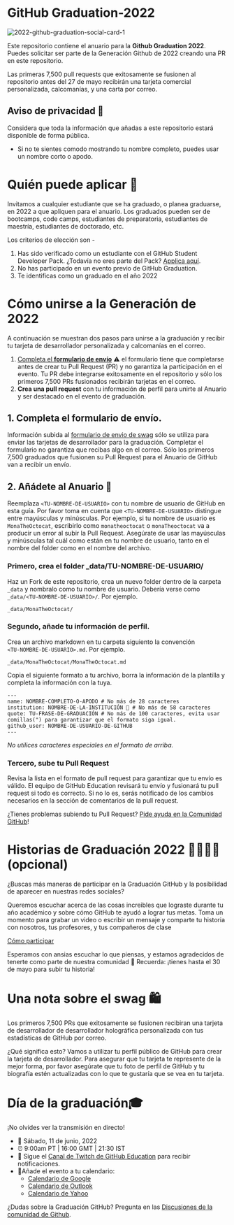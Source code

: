 # GitHub Graduation-2022

 ![2022-github-graduation-social-card-1](/assets/GHG_Blog_1.jpg)


 Este repositorio contiene el anuario para la **Github Graduation 2022**. Puedes solicitar ser parte de la Generación Github de 2022 creando una PR en este repositorio.

 Las primeras 7,500 pull requests que exitosamente se fusionen al repositorio antes del 27 de mayo recibirán una tarjeta comercial personalizada, calcomanías, y una carta por correo. 


 ## Aviso de privacidad 👀
 Considera que toda la información que añadas a este repositorio estará disponible de forma pública.

 - Si no te sientes comodo mostrando tu nombre completo, puedes usar un nombre corto o apodo.

 # Quién puede aplicar 📝
 Invitamos a cualquier estudiante que se ha graduado, o planea graduarse, en 2022 a que apliquen para el anuario. Los graduados pueden ser de bootcamps, code camps, estudiantes de preparatoria, estudiantes de maestría, estudiantes de doctorado, etc.

 Los criterios de elección son -
 1. Has sido verificado como un estudiante con el GitHub Student Developer Pack. ¿Todavía no eres parte del Pack? [Applica aquí](https://education.github.com/discount_requests/student_application?utm_source=2022-06-11-GitHubGraduation).
 2. No has participado en un evento previo de GitHub Graduation.
 3. Te identificas como un graduado en el año 2022

 # Cómo unirse a la Generación de 2022

 A continuación se muestran dos pasos para unirse a la graduación y recibir tu tarjeta de desarrollador personalizada y calcomanías en el correo.
 1. [Completa el **formulario de envío**](https://airtable.com/shrVMo8ItH4wjsO9f)
  ⚠️ el formulario tiene que completarse antes de crear tu Pull Request (PR) y no garantiza la participación en el evento. Tu PR debe integrarse exitosamente en el repositorio y sólo los primeros 7,500 PRs fusionados recibirán tarjetas en el correo.
 2. **Crea una pull request** con tu información de perfil para unirte al Anuario y ser destacado en el evento de graduación.

 ## 1. Completa el formulario de envío.
  Información subida al [formulario de envio de swag](https://airtable.com/shrVMo8ItH4wjsO9f) sólo se utiliza para enviar las tarjetas de desarrollador para la graduación. Completar el formulario no garantiza que recibas algo en el correo. Sólo los primeros 7,500 graduados que fusionen su Pull Request para el Anuario de GitHub van a recibir un envío.

 ## 2. Añádete al Anuario 🏫

 Reemplaza `<TU-NOMBRE-DE-USUARIO>` con tu nombre de usuario de GitHub en esta guía. Por favor toma en cuenta que `<TU-NOMBRE-DE-USUARIO>` distingue entre mayúsculas y minúsculas. Por ejemplo, si tu nombre de usuario es `MonaTheOctocat`, escribirlo como `monatheoctocat` o `monaTheoctocat` va a producir un error al subir la Pull Request. Asegúrate de usar las mayúsculas y minúsculas tal cuál como están en tu nombre de usuario, tanto en el nombre del folder como en el nombre del archivo.

 ### Primero, crea el folder _data/TU-NOMBRE-DE-USUARIO/
 Haz un Fork de este repositorio, crea un nuevo folder dentro de la carpeta `_data` y nombralo como tu nombre de usuario. Debería verse como `_data/<TU-NOMBRE-DE-USUARIO>/`. Por ejemplo.

 ```
 _data/MonaTheOctocat/
 ```
 ### Segundo, añade tu información de perfil.
 Crea un archivo markdown en tu carpeta siguiento la convención  
 `<TU-NOMBRE-DE-USUARIO>.md`. Por ejemplo.

 ```
 _data/MonaTheOctocat/MonaTheOctocat.md
 ```
 Copia el siguiente formato a tu archivo, borra la información de la plantilla y completa la información con la tuya.
 ```
 ---
 name: NOMBRE-COMPLETO-O-APODO # No más de 28 caracteres
 institution: NOMBRE-DE-LA-INSTITUCIÓN 🚩 # No más de 58 caracteres
 quote: TU-FRASE-DE-GRADUACIÓN # No más de 100 caracteres, evita usar comillas(") para garantizar que el formato siga igual.
 github_user: NOMBRE-DE-USUARIO-DE-GITHUB
 ---
 ```

 _No utilices caracteres especiales en el formato de arriba._

 ### Tercero, sube tu Pull Request

 Revisa la lista en el formato de pull request para garantizar que tu envío es válido. El equipo de GitHub Education revisará tu envío y fusionará tu pull request si todo es correcto. Si no lo es, serás notificado de los cambios necesarios en la sección de comentarios de la pull request.

 ¿Tienes problemas subiendo tu Pull Request? [Pide ayuda en la Comunidad GitHub](https://github.com/orgs/github-community/discussions/categories/github-education)!

 # Historias de Graduación 2022 👩‍🏫👨‍🏫 (opcional)
 ¿Buscas más maneras de participar en la Graduación GitHub y la posibilidad de aparecer en nuestras redes sociales?

 Queremos escuchar acerca de las cosas increibles que lograste durante tu año académico y sobre cómo GitHub te ayudó a lograr tus metas. Toma un momento para grabar un video o escribir un mensaje y comparte tu historia con nosotros, tus profesores, y tus compañeros de clase

 [Cómo participar](https://drive.google.com/file/d/1AcgUKLXx6WIC5s4eanzOfj8EsiYHARrt/view?usp=sharing)

 Esperamos con ansias escuchar lo que piensas, y estamos agradecidos de tenerte como parte de nuestra comunidad 💖 
 Recuerda: ¡tienes hasta el 30 de mayo para subir tu historia!


 # Una nota sobre el swag 🛍
 Los primeros 7,500 PRs que exitosamente se fusionen recibiran una tarjeta de desarrollador de desarrollador holográfica personalizada con tus estadísticas de GitHub por correo.

 ¿Qué significa esto? Vamos a utilizar tu perfil público de GitHub para crear la tarjeta de desarrollador. Para asegurar que tu tarjeta te represente de la mejor forma, por favor asegúrate que tu foto de perfil de GitHub y tu biografía estén actualizadas con lo que te gustaría que se vea en tu tarjeta.

 # Día de la graduación🎓
 ¡No olvides ver la transmisión en directo!

 - 📆 Sábado, 11 de junio, 2022
 - ⏰ 9:00am PT | 16:00 GMT | 21:30 IST
 - 📍 Sigue el [Canal de Twitch de GitHub Education](https://twitch.tv/githubeducation) para recibir notificaciones.
 - 📎Añade el evento a tu calendario:
   - [Calendario de Google](https://calendar.google.com/calendar/render?action=TEMPLATE&dates=20220611T160000Z%2F20220611T180000Z&details=&location=https%3A%2F%2Fwww.twitch.tv%2Fgithubeducation&text=%F0%9F%8E%89%F0%9F%8E%8A%20GitHub%20Graduation%202022%20%F0%9F%8E%89%F0%9F%8E%8A)
   - [Calendario de Outlook](https://outlook.live.com/calendar/0/deeplink/compose?allday=false&body=&enddt=2022-06-11T18%3A00%3A00%2B00%3A00&location=https%3A%2F%2Fwww.twitch.tv%2Fgithubeducation&path=%2Fcalendar%2Faction%2Fcompose&rru=addevent&startdt=2022-06-11T16%3A00%3A00%2B00%3A00&subject=%F0%9F%8E%89%F0%9F%8E%8A%20GitHub%20Graduation%202022%20%F0%9F%8E%89%F0%9F%8E%8A)
   - [Calendario de Yahoo](https://calendar.yahoo.com/?desc=&dur=&et=20220611T180000Z&in_loc=https%3A%2F%2Fwww.twitch.tv%2Fgithubeducation&st=20220611T160000Z&title=%F0%9F%8E%89%F0%9F%8E%8A%20GitHub%20Graduation%202022%20%F0%9F%8E%89%F0%9F%8E%8A&v=60)


 ¿Dudas sobre la Graduación GitHub? Pregunta en las [Discusiones de la comunidad de Github](https://github.com/orgs/github-community/discussions/categories/github-education).
